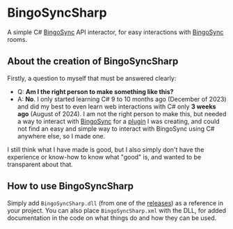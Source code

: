 # BingoSyncSharp
A simple C# [BingoSync](https://bingosync.com/) API interactor, for easy interactions with [BingoSync](https://bingosync.com/) rooms.

## About the creation of BingoSyncSharp
Firstly, a question to myself that must be answered clearly:
- Q: **Am I the right person to make something like this?**
- A: **No**. I only started learning C# 9 to 10 months ago (December of 2023) and did my best to even learn web interactions with C# only **3 weeks ago** (August of 2024). I am not the right person to make this, but needed a way to interact with [BingoSync](https://bingosync.com/) for a [plugin](https://github.com/Ninja-Cookie/TrueBingo) I was creating, and could not find an easy and simple way to interact with BingoSync using C# anywhere else, so I made one.

I still think what I have made is good, but I also simply don't have the experience or know-how to know what "good" is, and wanted to be transparent about that.

## How to use BingoSyncSharp
Simply add `BingoSyncSharp.dll` (from one of the [releases](https://github.com/Ninja-Cookie/BingoSyncSharp/releases/)) as a reference in your project. You can also place `BingoSyncSharp.xml` with the DLL, for added documentation in the code on what things do and how they can be used.

